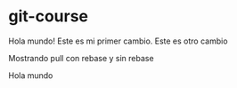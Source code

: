 # git-course

Hola mundo! Este es mi primer cambio.
Este es otro cambio

Mostrando pull con rebase y sin rebase

Hola mundo

